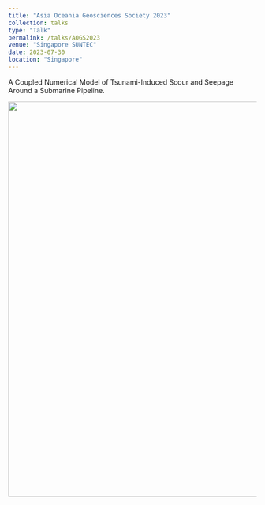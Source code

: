 ```yaml
---
title: "Asia Oceania Geosciences Society 2023"
collection: talks
type: "Talk"
permalink: /talks/AOGS2023
venue: "Singapore SUNTEC"
date: 2023-07-30
location: "Singapore"
---
```


A Coupled Numerical Model of Tsunami-Induced Scour and Seepage Around a Submarine Pipeline.

<div align=center><img src="http://huzhengyu.github.io/images/AOGS2023.jpg" width = 800></div>

